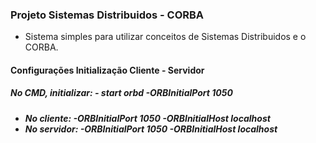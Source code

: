 <h3> Projeto Sistemas Distribuidos - CORBA</h3> 

<ul> 
  <li>Sistema simples para utilizar conceitos de Sistemas Distribuidos e o CORBA.</li>
 </ul>

<h4> Configurações Initialização Cliente - Servidor </h4> 
<h5> No CMD, initializar: - start orbd -ORBInitialPort 1050 </h5>
<h5>
<ul> 
  <li>No cliente: -ORBInitialPort 1050 -ORBInitialHost localhost</li>
  <li>No servidor: -ORBInitialPort 1050 -ORBInitialHost localhost</li>
 </ul>
</h5>

